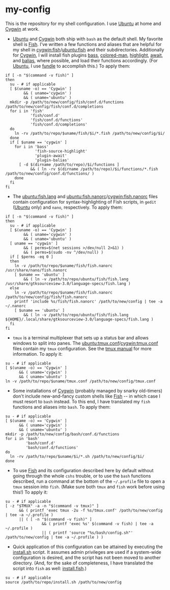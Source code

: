 # my-config
This is the repository for my shell configuration. I use [Ubuntu](https://ubuntu.com) at home and [Cygwin](https://cygwin.com) at work.
- [Ubuntu](https://ubuntu.com) and [Cygwin](https://cygwin.com) both ship with `bash` as the default shell. My favorite shell is [Fish](https://fishshell.com). I've written a few functions and aliases that are helpful for my shell in [cygwin:fish](cygwin/fish)/[ubuntu:fish](ubuntu/fish) and their subdirectories. Additionally for [Cygwin](https://cygwin.com), I will install fish plugins [bass](https://github.com/edc/bass), [colored-man](https://github.com/decors/fish-colored-man), [highlight](https://github.com/decors/fish-source-highlight), [await](https://github.com/oh-my-fish/plugin-await), and [balias](https://github.com/oh-my-fish/plugin-balias), where possible, and load their functions accordingly. (For [Ubuntu](https://ubuntu.com), I use [fundle](https://github.com/danhper/fundle) to accomplish this.) To apply them:
```shell
if [ -n "$(command -v fish)" ]
then
  su - # if applicable
  [ $(uname -o) == 'Cygwin' ]
        && ( uname='cygwin' )
        && ( uname='ubuntu' )
  mkdir -p /path/to/new/config/fish/conf.d/functions /path/to/new/config/fish/conf.d/completions
  for i in 'fish'
           'fish/conf.d'
           'fish/conf.d/functions'
           'fish/conf.d/completions'
  do
    ln -rv /path/to/repo/$uname/fish/$i/*.fish /path/to/new/config/$i/
  done
  if [ $uname == 'cygwin' ]
    for i in 'bass'
             'fish-source-highlight'
             'plugin-await'
             'plugin-balias'
      [ -d $(dirname /path/to/repo)/$i/functions ]
           && ( ln -rv $(dirname /path/to/repo)/$i/functions/*.fish /path/to/new/config/conf.d/functions/ )
    done
  fi
fi
```
- The [ubuntu:fish.lang](ubuntu/fish/language-specs/fish.lang) and [ubuntu:fish.nanorc](ubuntu/fish/fish.nanorc)/[cygwin:fish.nanorc](cygwin/fish/fish.nanorc) files contain configuration for syntax-highlighting of Fish scripts, in `gedit` ([Ubuntu](https://ubuntu.com) only) and `nano`, respectively. To apply them:
```shell
if [ -n "$(command -v fish)" ]
then
  su - # if applicable
  [ $(uname -o) == 'Cygwin' ]
        && ( uname='cygwin' )
        && ( uname='ubuntu' )
  [ uname == 'cygwin' ]
        && ( perms=$(net sessions >/dev/null 2>&1) )
        && ( perms=$(sudo -nv ^/dev/null) )
  if [ $perms -eq 0 ]
  then
    ln -v /path/to/repo/$uname/fish/fish.nanorc /usr/share/nano/fish.nanorc
    [ $uname == 'ubuntu' ]
        && ( ln -v /path/to/repo/ubuntu/fish/fish.lang /usr/share/gtksourceview-3.0/language-specs/fish.lang )
  else
    ln -v /path/to/repo/$uname/fish/fish.nanorc /path/to/new/config/fish/fish.nanorc
    printf 'include %s/fish/fish.nanorc' /path/to/new/config | tee -a ~/.nanorc
    [ $uname == 'ubuntu' ]
        && ( ln -v /path/to/repo/ubuntu/fish/fish.lang ${HOME}/.local/share/gtksourceview-3.0/language-specs/fish.lang )
  fi
fi
```
- `tmux` is a terminal multiplexer that sets up a status bar and allows windows to split into panes. The [ubuntu:tmux.conf](ubuntu/tmux.conf)/[cygwin:tmux.conf](cygwin/tmux.conf) files contain my `tmux` configuration. See the [tmux
manual](https://man.openbsd.org/OpenBSD-current/man1/tmux.1) for more information. To apply it:
```shell
su - # if applicable
[ $(uname -o) == 'Cygwin' ]
      && ( uname='cygwin' )
      && ( uname='ubuntu' )
ln -v /path/to/repo/$uname/tmux.conf /path/to/new/config/tmux.conf
```
- Some installations of [Cygwin](https://cygwin.com) (probably managed by snarky old-timers) don't include new-and-fancy custom shells like [Fish](https://fishshell.com) -- in which case I must resort to `bash` instead. To this end, I have
translated my `fish` functions and aliases into `bash`. To apply them:
```shell
su - # if applicable
[ $(uname -o) == 'Cygwin' ]
      && ( uname='cygwin' )
      && ( uname='ubuntu' )
mkdir -p /path/to/new/config/bash/conf.d/functions
for i in 'bash'
         'bash/conf.d'
         'bash/conf.d/functions'
do
  ln -rv /path/to/repo/$uname/$i/*.sh /path/to/new/config/$i/
done
```
- To use [Fish](https://fishshell.com) and its configuration described here by default without going through the whole `cshs` trouble, or to use the `bash` functions described, run a command at the bottom of the `~/.profile` file to open a `tmux` session into `fish`. (Make sure both `tmux` and `fish` work before using this!) To apply it:
```shell
su - # if applicable
[ -z "$TMUX" -a -n "$(command -v tmux)" ]
      && ( printf 'exec tmux -2u -f %s/tmux.conf' /path/to/new/config | tee -a ~/.profile )
      || ( [ -n "$(command -v fish)" ]
                && ( printf 'exec %s' $(command -v fish) | tee -a ~/.profile )
                || ( printf 'source "%s/bash/config.sh"' /path/to/new/config | tee -a ~/.profile ) )
```
- Quick application of this configuration can be attained by executing the [install.sh](install.sh) script. It assumes admin privileges are used if a system-wide configuration is desired, and the script has not been moved to another directory. (And,
for the sake of completeness, I have translated the script into `fish` as well:  [install.fish](install.fish).)
```shell
su - # if applicable
source /path/to/repo/install.sh /path/to/new/config
```
